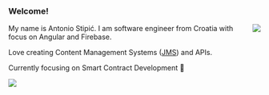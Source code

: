 ### Welcome!

<img align="right" src="https://github-readme-stats.vercel.app/api?username=AntonioStipic&show_icons=true&count_private=true" />

My name is Antonio Stipić. I am software engineer from Croatia with focus on Angular and Firebase.

Love creating Content Management Systems (<a target="_blank" href="https://github.com/Jaspero/JMS">JMS</a>) and APIs.

Currently focusing on Smart Contract Development 🎯

![](https://hit.yhype.me/github/profile?user_id=8955582)
